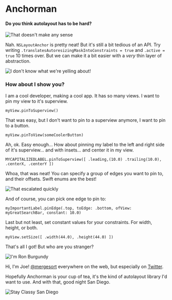 # Anchorman

#### Do you think autolayout has to be hard?

![That doesn't make any sense](https://github.com/mergesort/anchorman/blob/master/gifs/doesnt_make_sense.gif)

Nah. `NSLayoutAnchor` is pretty neat! But it's still a bit tedious of an API. Try writing `.translatesAutoresizingMaskIntoConstraints = true` and `.active = true` 10 times over. But we can make it a bit easier with a *very* thin layer of abstraction.

![I don't know what we're yelling about!](https://github.com/mergesort/anchorman/blob/master/gifs/yelling.gif)

### How about I show you?

I am a cool developer, making a cool app. It has so many views. I want to pin my view to it's superview.

```
myView.pinToSuperview()
```

That was easy, but I don't want to pin to a superview anymore, I want to pin to a button.

```
myView.pinToView(someCoolerButton)
```

Ah, ok. Easy enough… How about pinning my label to the left and right side of it's superview… and with insets… and center it in my view.

```
MYCAPITALIZEDLABEL.pinToSuperview([ .leading,(10.0) .trailing(10.0), .centerX, .centerY ])
```

Whoa, that was neat! You can specify a group of edges you want to pin to, and their offsets. Swift enums are the best!

![That escalated quickly](https://github.com/mergesort/anchorman/blob/master/gifs/escalated_quickly.gif)

And of course, you can pick one edge to pin to:

```
myImportantLabel.pinEdge(.top, toEdge: .bottom, ofView: myGreatSearchBar, constant: 10.0)
```

Last but not least, set constant values for your 
constraints. For width, height, or both.

```
myView.setSize([ .width(44.0), .height(44.0) ])
```

That's all I got! But who are you stranger?

![I'm Ron Burgundy](https://github.com/mergesort/anchorman/blob/master/gifs/im_ron_burgundy.gif)

Hi, I'm Joe! [@mergesort](http://fabisevi.ch) everywhere on the web, but especially on [Twitter](https://twitter.com/mergesort).

Hopefully Anchorman is your cup of tea, it's the kind of autolayout library I'd want to use. And with that, good night San Diego.

![Stay Classy San Diego](https://github.com/mergesort/anchorman/blob/master/gifs/stay_classy.gif)